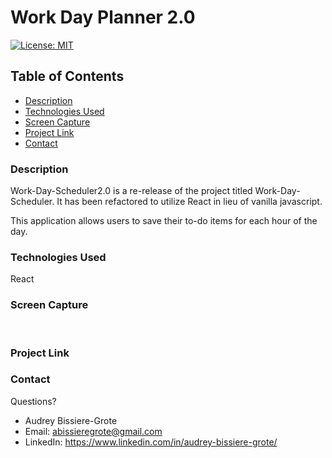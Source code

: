 # Work Day Planner 2.0
[![License: MIT](https://img.shields.io/badge/License-MIT-yellow.svg)](https://opensource.org/licenses/MIT)

## Table of Contents
* [Description](#description)
* [Technologies Used](#technologies-used)
* [Screen Capture](#Screen-Capture)
* [Project Link](#project-Link)
* [Contact](#contact)


### Description 

Work-Day-Scheduler2.0 is a re-release of the project titled Work-Day-Scheduler. It has been refactored to utilize React in lieu of vanilla javascript. 

This application allows users to save their to-do items for each hour of the day. 

### Technologies Used
React

### Screen Capture
<br>


### Project Link


### Contact 
Questions? 

* Audrey Bissiere-Grote
* Email: abissieregrote@gmail.com
* LinkedIn: https://www.linkedin.com/in/audrey-bissiere-grote/